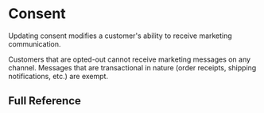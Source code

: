 # Consent

Updating consent modifies a customer's ability to receive marketing communication.

Customers that are opted-out cannot receive marketing messages on any channel. Messages that are transactional in nature \(order receipts, shipping notifications, etc.\) are exempt.

## Full Reference



